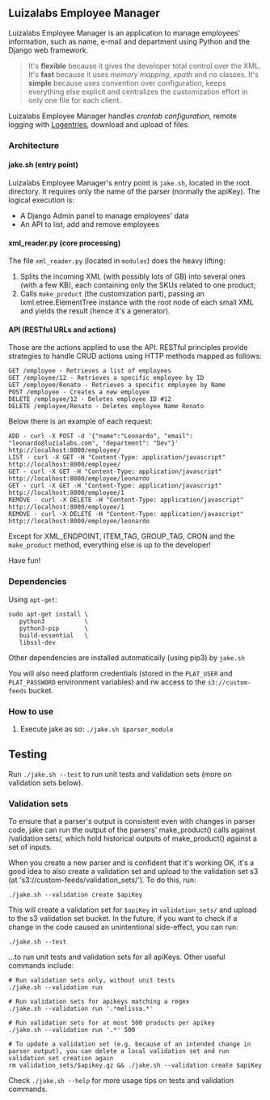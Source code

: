 Luizalabs Employee Manager 
-
Luizalabs Employee Manager is an application to manage employees' information, such as name, e-mail and department using Python and the Django web framework.

>It's **flexible** because it gives the developer total control over the XML.
It's **fast** because it uses *memory mapping*,  *xpath* and no classes.
It's **simple** because uses convention over configuration, keeps everything else explicit and centralizes the customization effort in only one file for each client.

Luizalabs Employee Manager handles *crontab configuration*, remote logging with [Logentries](https://logentries.com/), download and upload of files.


### Architecture

#### jake.sh (entry point)
Luizalabs Employee Manager's entry point is `jake.sh`, located in the root directory. It requires only the name of the parser (normally the apiKey). The logical execution is:

- A Django Admin panel to manage employees' data
- An API to list, add and remove employees

#### xml_reader.py (core processing)
The file `xml_reader.py` (located in `modules`) does the heavy lifting:

1. Splits the incoming XML (with possibly lots of GB)  into several ones (with a few KB), each containing only the SKUs related to one product;
2. Calls `make_product` (the customization part), passing an lxml.etree.ElementTree instance with the root node of each small XML and yields the result (hence it's a generator).

#### API (RESTful URLs and actions)

Those are the actions applied to use the API. RESTful principles provide strategies to handle CRUD actions using HTTP methods mapped as follows:

```
GET /employee - Retrieves a list of employees
GET /employee/12 - Retrieves a specific employee by ID
GET /employee/Renato - Retrieves a specific employee by Name
POST /employee - Creates a new employee
DELETE /employee/12 - Deletes employee ID #12
DELETE /employee/Renato - Deletes employee Name Renato
```

Below there is an example of each request:

```
ADD - curl -X POST -d '{"name":"Leonardo", "email": "leonardo@luzialabs.com", "department": "Dev"}' http://localhost:8000/employee/
LIST - curl -X GET -H "Content-Type: application/javascript" http://localhost:8000/employee/
GET - curl -X GET -H "Content-Type: application/javascript" http://localhost:8000/employee/leonardo
GET - curl -X GET -H "Content-Type: application/javascript" http://localhost:8000/employee/1
REMOVE - curl -X DELETE -H "Content-Type: application/javascript" http://localhost:8000/employee/1
REMOVE - curl -X DELETE -H "Content-Type: application/javascript" http://localhost:8000/employee/leonardo
```
Except for XML_ENDPOINT, ITEM_TAG, GROUP_TAG, CRON and the `make_product` method, everything else is up to the developer!

Have fun!

### Dependencies
Using `apt-get`:
```
sudo apt-get install \
   python3           \
   python3-pip       \
   build-essential   \
   libssl-dev  
```   
Other dependencies are installed automatically (using pip3) by `jake.sh`

You will also need platform credentials (stored in the `PLAT_USER` and `PLAT_PASSWORD` environment variables) and rw access to the `s3://custom-feeds` bucket.

### How to use
1. Execute jake as so: `./jake.sh $parser_module`

## Testing

Run `./jake.sh --test` to run unit tests and validation sets (more on validation sets below).

### Validation sets

To ensure that a parser's output is consistent even with changes in parser code, jake can run the output of the parsers' make\_product() calls against /validation sets/, which hold historical outputs of make\_product() against a set of inputs.

When you create a new parser and is confident that it's working OK, it's a good idea to also create a validation set and upload to the validation set s3 (at 's3://custom-feeds/validation_sets/'). To do this, run:

```./jake.sh --validation create $apiKey``` 

This will create a validation set for `$apiKey` in `validation_sets/` and upload to the s3 validation set bucket. In the future, if you want to check if a change in the code caused an unintentional side-effect, you can run:

```./jake.sh --test```

...to run unit tests and validation sets for all apiKeys. Other useful commands include:
```
# Run validation sets only, without unit tests
./jake.sh --validation run

# Run validation sets for apikeys matching a regex
./jake.sh --validation run '.*melissa.*'

# Run validation sets for at most 500 products per apikey
./jake.sh --validation run '.*' 500

# To update a validation set (e.g. because of an intended change in parser output), you can delete a local validation set and run validation set creation again
rm validation_sets/$apikey.gz && ./jake.sh --validation create $apiKey
```

Check `./jake.sh --help` for more usage tips on tests and validation commands.
